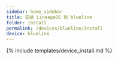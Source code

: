 ```yaml
---
sidebar: home_sidebar
title: 安装 LineageOS 到 blueline
folder: install
permalink: /devices/blueline/install
device: blueline
---
```

{% include templates/device_install.md %}
